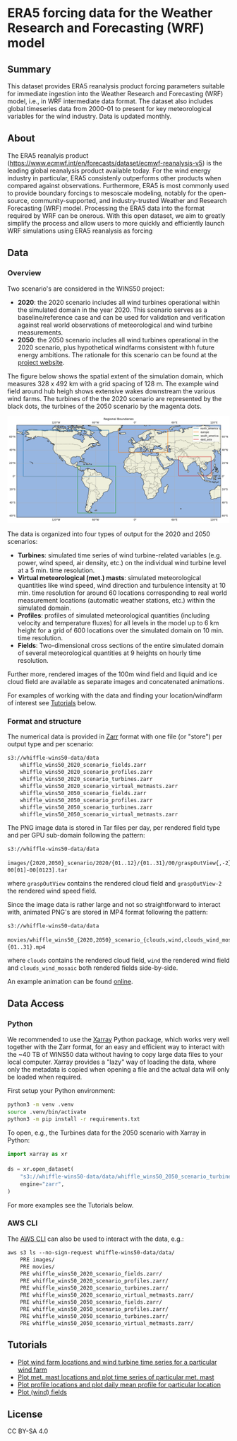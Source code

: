 # ERA5 forcing data for the Weather Research and Forecasting (WRF) model

## Summary

This dataset provides ERA5 reanalysis product forcing parameters suitable for immediate ingestion into the Weather Research and Forecasting (WRF) model, i.e., in WRF intermediate data format. The dataset also includes global timeseries data from 2000-01 to present for key meteorological variables for the wind industry. Data is updated monthly.

## About

The ERA5 reanalyis product (https://www.ecmwf.int/en/forecasts/dataset/ecmwf-reanalysis-v5) is the leading global reanalysis product available today. For the wind energy industry in particular, ERA5 consistenly outperforms other products when compared against observations. Furthermore, ERA5 is most commonly used to provide boundary forcings to mesoscale modeling, notably for the open-source, community-supported, and industry-trusted Weather and Research Forecasting (WRF) model. Processing the ERA5 data into the format required by WRF can be onerous. With this open dataset, we aim to greatly simplify the process and allow users to more quickly and efficiently launch WRF simulations using ERA5 reanalysis as forcing

## Data

### Overview

Two scenario's are considered in the WINS50 project:

- **2020**: the 2020 scenario includes all wind turbines operational within the simulated domain in the year 2020. This scenario serves as a baseline/reference case and can be used for validation and verification against real world observations of meteorological and wind turbine measurements.
- **2050**: the 2050 scenario includes all wind turbines operational in the 2020 scenario, plus hypothetical windfarms consistent withh future energy ambitions. The rationale for this scenario can be found at the [project website](https://www.wins50.nl/data).

The figure below shows the spatial extent of the simulation domain, which measures 328 x 492 km with a grid spacing of 128 m. The example wind field around hub heigh shows extensive wakes downstream the various wind farms. The turbines of the the 2020 scenario are represented by the black dots, the turbines of the 2050 scenario by the magenta dots.

![](images/available_regions.png)

The data is organized into four types of output for the 2020 and 2050 scenarios:

- **Turbines**: simulated time series of wind turbine-related variables (e.g. power, wind speed, air density, etc.) on the individual wind turbine level at a 5 min. time resolution. 
- **Virtual meteorological (met.) masts**: simulated meteorological quantities like wind speed, wind direction and turbulence intensity at 10 min. time resolution for around 60 locations corresponding to real world measurement locations (automatic weather stations, etc.) within the simulated domain.
- **Profiles**: profiles of simulated meteorological quantities (including velocity and temperature fluxes) for all levels in the model up to 6 km height for a grid of 600 locations over the simulated domain on 10 min. time resolution. 
- **Fields**: Two-dimensional cross sections of the entire simulated domain of several meteorological quantities at 9 heights on hourly time resolution. 

Further more, rendered images of the 100m wind field and liquid and ice cloud field are available as separate images and concatenated animations.

For examples of working with the data and finding your location/windfarm of interest see [Tutorials](#tutorials) below.

### Format and structure

The numerical data is provided in [Zarr](https://zarr.dev) format with one file (or "store") per output type and per scenario:

```
s3://whiffle-wins50-data/data
	whiffle_wins50_2020_scenario_fields.zarr
	whiffle_wins50_2020_scenario_profiles.zarr
	whiffle_wins50_2020_scenario_turbines.zarr
	whiffle_wins50_2020_scenario_virtual_metmasts.zarr
	whiffle_wins50_2050_scenario_fields.zarr
	whiffle_wins50_2050_scenario_profiles.zarr
	whiffle_wins50_2050_scenario_turbines.zarr
	whiffle_wins50_2050_scenario_virtual_metmasts.zarr
```

The PNG image data is stored in Tar files per day, per rendered field type and per GPU sub-domain following the pattern:

```
s3://whiffle-wins50-data/data
	images/{2020,2050}_scenario/2020/{01..12}/{01..31}/00/graspOutView{,-2}.001-00[01]-00[0123].tar
```

where `graspOutView` contains the rendered cloud field and `graspOutView-2` the rendered wind speed field.

Since the image data is rather large and not so straightforward to interact with, animated PNG's are stored in MP4 format following the pattern: 

```
s3://whiffle-wins50-data/data
	movies/whiffle_wins50_{2020,2050}_scenario_{clouds,wind,clouds_wind_mosaic}_2020{01..12}{01..31}.mp4
```

where `clouds` contains the rendered cloud field, `wind` the rendered wind field and `clouds_wind_mosaic` both rendered fields side-by-side.

An example animation can be found [online](https://vimeo.com/883270904/ee4a2f6e56?share=copy).

## Data Access

### Python

We recommended to use the [Xarray](https://docs.xarray.dev/en/stable/) Python package, which works very well together with the Zarr format, for an easy and efficient way to interact with the ~40 TB of WINS50 data without having to copy large data files to your local computer. Xarray provides a "lazy" way of loading the data, where only the metadata is copied when opening a file and the actual data will only be loaded when required. 

First setup your Python environment:

```bash
python3 -m venv .venv
source .venv/bin/activate
python3 -m pip install -r requirements.txt
```

To open, e.g., the Turbines data for the 2050 scenario with Xarray in Python:

```python
import xarray as xr

ds = xr.open_dataset(
    "s3://whiffle-wins50-data/data/whiffle_wins50_2050_scenario_turbines.zarr",
    engine="zarr",
)
```

For more examples see the Tutorials below.

### AWS CLI

The [AWS CLI](https://docs.aws.amazon.com/cli/latest/userguide/getting-started-install.html) can also be used to interact with the data, e.g.:

```
aws s3 ls --no-sign-request whiffle-wins50-data/data/
	PRE images/
	PRE movies/
	PRE whiffle_wins50_2020_scenario_fields.zarr/
	PRE whiffle_wins50_2020_scenario_profiles.zarr/
	PRE whiffle_wins50_2020_scenario_turbines.zarr/
	PRE whiffle_wins50_2020_scenario_virtual_metmasts.zarr/
	PRE whiffle_wins50_2050_scenario_fields.zarr/
	PRE whiffle_wins50_2050_scenario_profiles.zarr/
	PRE whiffle_wins50_2050_scenario_turbines.zarr/
	PRE whiffle_wins50_2050_scenario_virtual_metmasts.zarr/
```

## Tutorials

- [Plot wind farm locations and wind turbine time series for a particular wind farm](tutorials/turbines.py)
- [Plot met. mast locations and plot time series of particular met. mast](tutorials/masts.py)
- [Plot profile locations and plot daily mean profile for particular location](tutorials/profiles.py)
- [Plot (wind) fields](tutorials/fields.py)

## License

CC BY-SA 4.0

